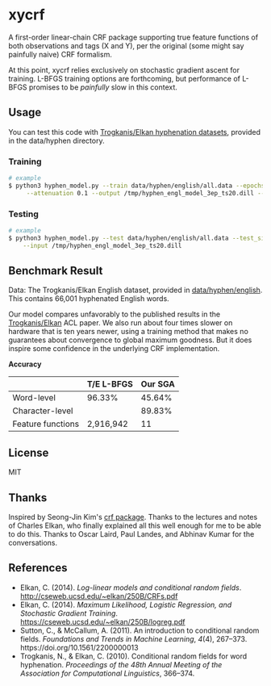 # xycrf
A first-order linear-chain CRF package supporting true feature functions of both observations and tags (X and Y),
per the original (some might say painfully naive) CRF formalism.

At this point, xycrf relies exclusively on stochastic gradient ascent for training. L-BFGS training options are
forthcoming, but performance of L-BFGS promises to be *painfully* slow in this context.

## Usage
 
You can test this code with [Trogkanis/Elkan hyphenation datasets](https://cseweb.ucsd.edu/~elkan/hyphenation/),
provided in the data/hyphen directory.

### Training
```sh
# example
$ python3 hyphen_model.py --train data/hyphen/english/all.data --epochs 3 --rate 0.2 \
     --attenuation 0.1 --output /tmp/hyphen_engl_model_3ep_ts20.dill --test_size 0.20
```

### Testing

```sh
# example
$ python3 hyphen_model.py --test data/hyphen/english/all.data --test_size 0.20 \
    --input /tmp/hyphen_engl_model_3ep_ts20.dill
```

## Benchmark Result

Data: The Trogkanis/Elkan English dataset, provided in [data/hyphen/english](https://github.com/dvdrndlph/xycrf/data/hyphen/english).
This contains 66,001 hyphenated English words. 

Our model compares unfavorably to the published results in
the [Trogkanis/Elkan](https://aclanthology.org/P10-1038/) ACL paper. We also run about four times slower on hardware
that is ten years newer, using a training method that makes no guarantees about convergence to global maximum goodness. But it does inspire some confidence in the underlying CRF implementation.

**Accuracy**

|                   | T/E L-BFGS | Our SGA |
|-------------------|------------|---------|
| Word-level        | 96.33%     | 45.64%  |
| Character-level   |            | 89.83%  |
| Feature functions | 2,916,942  | 11      |


## License
MIT

## Thanks
Inspired by Seong-Jin Kim's [crf package](https://github.com/lancifollia/crf).
Thanks to the lectures and notes of Charles Elkan, who finally explained all this well enough
for me to be able to do this. Thanks to Oscar Laird, Paul Landes, and Abhinav Kumar
for the conversations.

## References
- Elkan, C. (2014). <i>Log-linear models and conditional random fields</i>. http://cseweb.ucsd.edu/~elkan/250B/CRFs.pdf
- Elkan, C. (2014). <i>Maximum Likelihood, Logistic Regression, and Stochastic Gradient Training</i>. https://cseweb.ucsd.edu/~elkan/250B/logreg.pdf
- <div class="csl-entry">Sutton, C., &#38; McCallum, A. (2011). An introduction to conditional random fields. <i>Foundations and Trends in Machine Learning</i>, <i>4</i>(4), 267–373. https://doi.org/10.1561/2200000013</div> 
- Trogkanis, N., &#38; Elkan, C. (2010). Conditional random fields for word hyphenation. <i>Proceedings of the 48th Annual Meeting of the Association for Computational Linguistics</i>, 366–374.